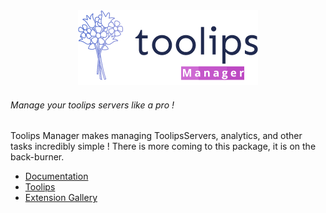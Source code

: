 <div align = "center"><img src = "https://github.com/ChifiSource/image_dump/blob/main/toolips/toolipsmanager.png" href = "https://toolips.app"></img></div>

###### Manage your toolips servers like a pro !
Toolips Manager makes managing ToolipsServers, analytics, and other tasks incredibly simple ! There is more coming to this package, it is on the back-burner.

- [Documentation](https://doc.toolips.app/toolips_manager/)
- [Toolips](https://github.com/ChifiSource/Toolips.jl)
- [Extension Gallery](https://toolips.app/?page=gallery&selected=manager)
